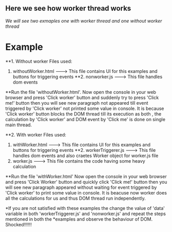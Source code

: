 ## Here we see how worker thread works

*We will see two exmaples one with worker thread and one without worker thread*


# Example

**1. Without worker
   Files used:
   1. withoutWorker.html ---> This file contains UI for this examples and buttons for triggering events
   **2. nonworker.js ---> This file handles dom events

  **Run the file 'withoutWorker.html'. Now open the console in your web browser and press 'Click worker' button and suddenly try to press 'Click me!' button then you will see new     paragraph not appeared till event triggered by 'Click worker' not printed some value in console. It is because 'Click worker' button blocks the DOM thread till its execution       as both , the calculation by 'Click worker' and DOM event by 'Click me' is done on single main thread. 

**2. With worker
   Files used:
   1. withWorker.html ---> This file contains UI for this examples and buttons for triggering events
   **2. workerTriggerer.js ---> This file handles dom events and also craetes Worker object for worker.js file
   3. worker.js ---> This file contains the code having some heavy calculation

   **Run the file 'withWorker.html' Now open the console in your web browser and press 'Click Worker' button and quickly click 'Click me!' button then you will see new paragraph        appeared without waiting for event triggered by 'Click worker' to print some value in console. It is beacuse now worker does all the calculations for us and thus DOM thread        run independently.

*If you are not satisfied with these examples the change the value of 'data' variable in both 'workerTriggerer.js' and 'nonworker.js' and repeat the steps mentioned in both the *examples and observe the behaviour of DOM. Shocked!!!!!!
